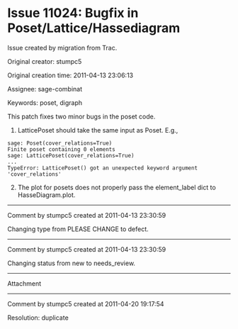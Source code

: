 # Issue 11024: Bugfix in Poset/Lattice/Hassediagram

Issue created by migration from Trac.

Original creator: stumpc5

Original creation time: 2011-04-13 23:06:13

Assignee: sage-combinat

Keywords: poset, digraph

This patch fixes two minor bugs in the poset code.

1. LatticePoset should take the same input as Poset. E.g.,

```
sage: Poset(cover_relations=True)
Finite poset containing 0 elements
sage: LatticePoset(cover_relations=True)
...
TypeError: LatticePoset() got an unexpected keyword argument 'cover_relations'
```


2. The plot for posets does not properly pass the element_label dict to HasseDiagram.plot.


---

Comment by stumpc5 created at 2011-04-13 23:30:59

Changing type from PLEASE CHANGE to defect.


---

Comment by stumpc5 created at 2011-04-13 23:30:59

Changing status from new to needs_review.


---

Attachment


---

Comment by stumpc5 created at 2011-04-20 19:17:54

Resolution: duplicate
